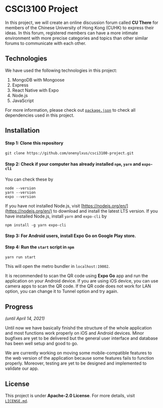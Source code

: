 # CSCI3100 Project
In this project, we will create an online discussion forum called **CU There** for members of the Chinese University of Hong Kong (CUHK) to express their ideas. In this forum, registered members can have a more intimate environment with more precise categories and topics than other similar forums to communicate with each other.

## Technologies
We have used the following technologies in this project:

1. MongoDB with Mongoose
2. Express
3. React Native with Expo
4. Node.js
5. JavaScript

For more information, please check out [`package.json`](https://github.com/onenylxus/csci3100-project/blob/master/package.json) to check all dependencies used in this project.

## Installation
#### Step 1: Clone this repository

```shell
git clone https://github.com/onenylxus/csci3100-project.git
```

#### Step 2: Check if your computer has already installed `npm`, `yarn` and `expo-cli`
You can check these by

```shell
node --version
yarn --version
expo --version
```

If you have not installed Node.js, visit [https://nodejs.org/en/](https://nodejs.org/en/) to download and install the latest LTS version. If you have installed Node.js, install `yarn` and `expo-cli` by

```shell
npm install -g yarn expo-cli
```

#### Step 3: For Android users, install **Expo Go** on Google Play store.

#### Step 4: Run the `start` script in `npm`

```shell
yarn run start
```

This will open the metro bundler in `localhost:19002`.

It is recommended to scan the QR code using **Expo Go** app and run the application on your Android device. If you are using iOS device, you can use camera apps to scan the QR code. If the QR code does not work for LAN option, you can change it to Tunnel option and try again.

## Progress
*(until April 14, 2021)*

Until now we have basically finishd the structure of the whole application and most functions work properly on iOS and Android devices. Minor bugfixes are yet to be delivered but the general user interface and database has been well setup and good to go. 

We are currently working on moving some mobile-compatible features to the web version of the application because some features fails to function properly. Moreover, testing are yet to be designed and implemented to validate our app.

## License
This project is under **Apache-2.0 License**. For more details, visit [`LICENSE.md`](https://github.com/onenylxus/csci3100-project/blob/master/LICENSE.md).
